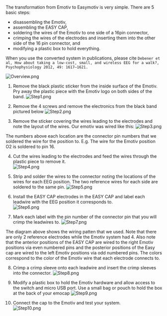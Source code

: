 The transformation from Emotiv to Easymotiv is very simple. There are 5 basic steps: 

* disassembling the Emotiv,
* assembling the EASY CAP, 
* soldering the wires of the Emotiv to one side of a 16pin connector,
* crimping the wires of the electrodes and inserting them into the other side of the 16 pin connector, and 
* modifying a plastic box to hold everything.  

When you use the converted system in publications, please cite `Debener et al, How about taking a low-cost, small, and wireless EEG for a walk?, Psychophysiology 2012, 49: 1617–1621.`

![Overview.png](https://raw.github.com/Neuroband/Emotiv-Transformation/master/Images/Overview.png)

1)  Remove the black plastic sticker from the inside surface of the Emotiv. Pry away the plastic piece with the Emotiv logo on both sides of the band. 
![Step1.png](https://raw.github.com/Neuroband/Emotiv-Transformation/master/Images/Step1.png)

2)  Remove the 4 screws and remove the electronics from the black band pictured below 
![Step2.png](https://raw.github.com/Neuroband/Emotiv-Transformation/master/Images/Step2.png)

3)	Remove the sticker covering the wires leading to the electrodes and note the layout of the wires. Our emotiv was wired like this: 
![Step3.png](https://raw.github.com/Neuroband/Emotiv-Transformation/master/Images/Step3.png)

The numbers above each location are the connector pin numbers that we soldered the wire for the position to. E.g. The wire for the Emotiv position O2 is soldered to pin 16.

4)	Cut the wires leading to the electrodes and feed the wires through the plastic piece to remove it.  
![Step4.png](https://raw.github.com/Neuroband/Emotiv-Transformation/master/Images/Step4.png)

5)	Strip and solder the wires  to the connector noting the locations of the wires for each EEG position. The two reference wires for each side are soldered to the same pin. 
![Step5.png](https://raw.github.com/Neuroband/Emotiv-Transformation/master/Images/Step5.png)

6)  Install the EASY CAP electrodes in the EASY CAP and label each leadwire with the EEG position it corresponds to.  
![Step6.png](https://raw.github.com/Neuroband/Emotiv-Transformation/master/Images/Step6.png)

7)	Mark each label with the pin number of the connector pin that you will crimp the leadwires to. 
![Step7.png](https://raw.github.com/Neuroband/Emotiv-Transformation/master/Images/Step7.png)

The diagram above shows the wiring patten that we used. Note that there are only 2 reference electrodes while the Emotiv system had 4. Also note that the anterior positions of the EASY CAP are wired to the right Emotiv positions via even numbered pins and the posterior positions of the Easy cap are wired to the left Emotiv positions via odd numbered pins. The colors correspond to the color of the Emotiv wire that each electrode connects to. 

8)	Crimp a crimp sleeve onto each leadwire and insert the crimp sleeves into the connector. 
![Step8.png](https://raw.github.com/Neuroband/Emotiv-Transformation/master/Images/Step8.png)

9)	Modify a plastic box to hold the Emotiv hardware and allow access to the switch and micro USB port. Use a small bag or pouch to hold the box at the back of your emocap
![Step9.png](https://raw.github.com/Neuroband/Emotiv-Transformation/master/Images/Step9.png)

10)	Connect the cap to the Emotiv and test your system.  
![Step10.png](https://raw.github.com/Neuroband/Emotiv-Transformation/master/Images/Step10.png)
